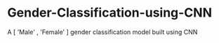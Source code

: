 # Gender-Classification-using-CNN
A [ 'Male' , 'Female' ] gender classification model built using CNN 
